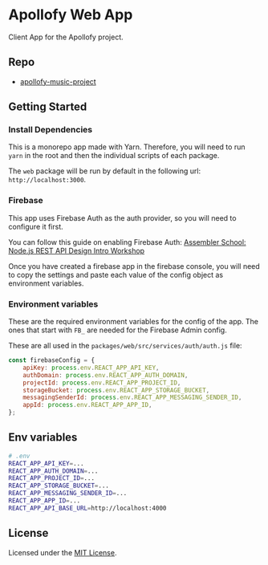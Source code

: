 # Apollofy Web App

Client App for the Apollofy project.

## Repo

-   [apollofy-music-project](https://github.com/assembler-school/apollofy-music-project.git)

## Getting Started

### Install Dependencies

This is a monorepo app made with Yarn. Therefore, you will need to run `yarn` in
the root and then the individual scripts of each package.

The `web` package will be run by default in the following url:
`http://localhost:3000`.

### Firebase

This app uses Firebase Auth as the auth provider, so you will need to configure
it first.

You can follow this guide on enabling Firebase Auth:
[Assembler School: Node.js REST API Design Intro Workshop](https://github.com/assembler-school/nodejs-rest-api-design-intro-workshop/tree/05-firebase-auth-testing#firebase-auth-1)

Once you have created a firebase app in the firebase console, you will need to
copy the settings and paste each value of the config object as environment
variables.

### Environment variables

These are the required environment variables for the config of the app. The ones
that start with `FB_` are needed for the Firebase Admin config.

These are all used in the `packages/web/src/services/auth/auth.js` file:

```js
const firebaseConfig = {
    apiKey: process.env.REACT_APP_API_KEY,
    authDomain: process.env.REACT_APP_AUTH_DOMAIN,
    projectId: process.env.REACT_APP_PROJECT_ID,
    storageBucket: process.env.REACT_APP_STORAGE_BUCKET,
    messagingSenderId: process.env.REACT_APP_MESSAGING_SENDER_ID,
    appId: process.env.REACT_APP_APP_ID,
};
```

## Env variables

```bash
# .env
REACT_APP_API_KEY=...
REACT_APP_AUTH_DOMAIN=...
REACT_APP_PROJECT_ID=...
REACT_APP_STORAGE_BUCKET=...
REACT_APP_MESSAGING_SENDER_ID=...
REACT_APP_APP_ID=...
REACT_APP_API_BASE_URL=http://localhost:4000
```

## License

Licensed under the [MIT License](./LICENSE).
